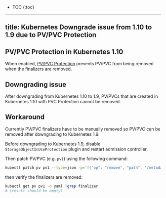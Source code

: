 * TOC
{:toc}

---
title: Kubernetes Downgrade issue from 1.10 to 1.9 due to PV/PVC Protection
---

## PV/PVC Protection in Kubernetes 1.10

When enabled, [PV/PVC Protection](docs/admin/admission-controllers.md#storage-object-in-use-protection-beta) prevents PV/PVC from being removed when the finalizers are removed. 

## Downgrading issue

After downgrading from Kubernetes 1.10 to 1.9, PV/PVCs that are created in Kubernetes 1.10 with PVC Protection cannot be removed.

## Workaround

Currently PV/PVC finalizers have to be manually removed so PV/PVC can be removed after downgrading to Kubernetes 1.9.

Before downgrading to Kubernetes 1.9, disable `StorageObjectInUseProtection` plugin and restart admission controller.

Then patch PV/PVC (e.g. `pv1`) using the following command:

```bash
kubectl patch pv pv1 --type=json -p='[{"op": "remove", "path": "/metadata/finalizers"}]'
``` 

then verify the finalizers are removed:
```bash
kubectl get pv pv1 -o yaml |grep finalizer
# (result should be empty)
```
